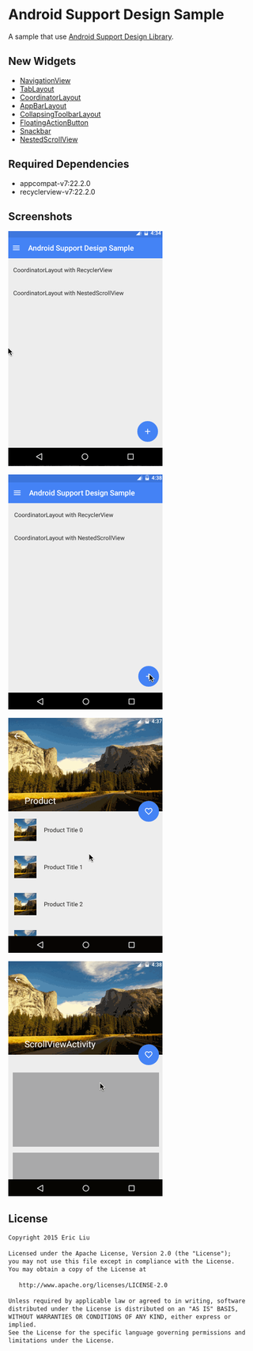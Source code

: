 Android Support Design Sample
==================
A sample that use [Android Support Design Library](http://android-developers.blogspot.com/2015/05/android-design-support-library.html).

## New Widgets

* [NavigationView](http://developer.android.com/intl/zh-cn/reference/android/support/design/widget/NavigationView.html?utm_campaign=io15&utm_source=dac&utm_medium=blog)
* [TabLayout](http://developer.android.com/intl/zh-cn/reference/android/support/design/widget/TabLayout.html?utm_campaign=io15&utm_source=dac&utm_medium=blog)
* [CoordinatorLayout](http://developer.android.com/intl/zh-cn/reference/android/support/design/widget/CoordinatorLayout.html?utm_campaign=io15&utm_source=dac&utm_medium=blog)
* [AppBarLayout](https://developer.android.com/intl/zh-cn/reference/android/support/design/widget/AppBarLayout.html)
* [CollapsingToolbarLayout](http://developer.android.com/intl/zh-cn/reference/android/support/design/widget/CollapsingToolbarLayout.html?utm_campaign=io15&utm_source=dac&utm_medium=blog)
* [FloatingActionButton](http://developer.android.com/intl/zh-cn/reference/android/support/design/widget/FloatingActionButton.html?utm_campaign=io15&utm_source=dac&utm_medium=blog)
* [Snackbar](https://developer.android.com/intl/zh-cn/reference/android/support/design/widget/Snackbar.html)
* [NestedScrollView](https://developer.android.com/intl/zh-cn/reference/android/support/v4/widget/NestedScrollView.html)

## Required Dependencies

* appcompat-v7:22.2.0
* recyclerview-v7:22.2.0 

## Screenshots

![image](art/nav.gif)

![image](art/snackbar.gif) 

![image](art/recyclerview.gif)

![image](art/scrollview.gif)

## License

    Copyright 2015 Eric Liu

    Licensed under the Apache License, Version 2.0 (the "License");
    you may not use this file except in compliance with the License.
    You may obtain a copy of the License at

       http://www.apache.org/licenses/LICENSE-2.0

    Unless required by applicable law or agreed to in writing, software
    distributed under the License is distributed on an "AS IS" BASIS,
    WITHOUT WARRANTIES OR CONDITIONS OF ANY KIND, either express or implied.
    See the License for the specific language governing permissions and
    limitations under the License.